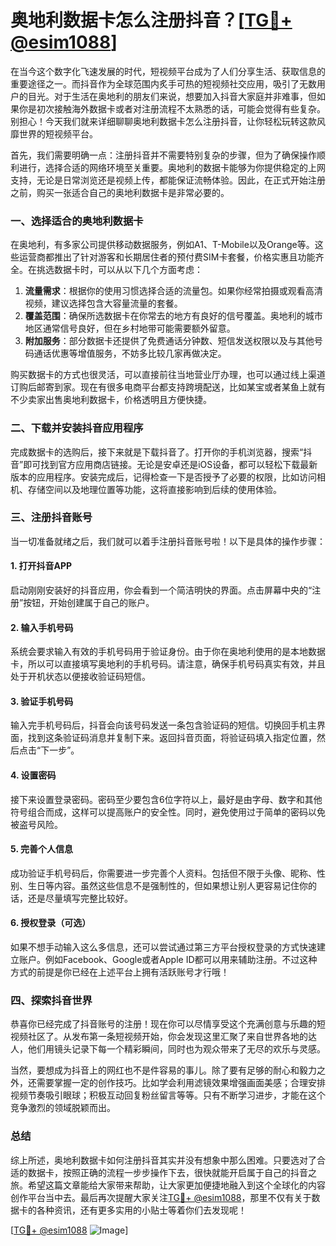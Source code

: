 # 奥地利数据卡怎么注册抖音？[[TG💪+ @esim1088](https://t.me/s/esim1088)]

在当今这个数字化飞速发展的时代，短视频平台成为了人们分享生活、获取信息的重要途径之一。而抖音作为全球范围内炙手可热的短视频社交应用，吸引了无数用户的目光。对于生活在奥地利的朋友们来说，想要加入抖音大家庭并非难事，但如果你是初次接触海外数据卡或者对注册流程不太熟悉的话，可能会觉得有些复杂。别担心！今天我们就来详细聊聊奥地利数据卡怎么注册抖音，让你轻松玩转这款风靡世界的短视频平台。

首先，我们需要明确一点：注册抖音并不需要特别复杂的步骤，但为了确保操作顺利进行，选择合适的网络环境至关重要。奥地利的数据卡能够为你提供稳定的上网支持，无论是日常浏览还是视频上传，都能保证流畅体验。因此，在正式开始注册之前，购买一张适合自己的奥地利数据卡是非常必要的。

### 一、选择适合的奥地利数据卡

在奥地利，有多家公司提供移动数据服务，例如A1、T-Mobile以及Orange等。这些运营商都推出了针对游客和长期居住者的预付费SIM卡套餐，价格实惠且功能齐全。在挑选数据卡时，可以从以下几个方面考虑：

1. **流量需求**：根据你的使用习惯选择合适的流量包。如果你经常拍摄或观看高清视频，建议选择包含大容量流量的套餐。
2. **覆盖范围**：确保所选数据卡在你常去的地方有良好的信号覆盖。奥地利的城市地区通常信号良好，但在乡村地带可能需要额外留意。
3. **附加服务**：部分数据卡还提供了免费通话分钟数、短信发送权限以及与其他号码通话优惠等增值服务，不妨多比较几家再做决定。

购买数据卡的方式也很灵活，可以直接前往当地营业厅办理，也可以通过线上渠道订购后邮寄到家。现在有很多电商平台都支持跨境配送，比如某宝或者某鱼上就有不少卖家出售奥地利数据卡，价格透明且方便快捷。

### 二、下载并安装抖音应用程序

完成数据卡的选购后，接下来就是下载抖音了。打开你的手机浏览器，搜索“抖音”即可找到官方应用商店链接。无论是安卓还是iOS设备，都可以轻松下载最新版本的应用程序。安装完成后，记得检查一下是否授予了必要的权限，比如访问相机、存储空间以及地理位置等功能，这将直接影响到后续的使用体验。

### 三、注册抖音账号

当一切准备就绪之后，我们就可以着手注册抖音账号啦！以下是具体的操作步骤：

#### 1. 打开抖音APP

启动刚刚安装好的抖音应用，你会看到一个简洁明快的界面。点击屏幕中央的“注册”按钮，开始创建属于自己的账户。

#### 2. 输入手机号码

系统会要求输入有效的手机号码用于验证身份。由于你在奥地利使用的是本地数据卡，所以可以直接填写奥地利的手机号码。请注意，确保手机号码真实有效，并且处于开机状态以便接收验证码短信。

#### 3. 验证手机号码

输入完手机号码后，抖音会向该号码发送一条包含验证码的短信。切换回手机主界面，找到这条验证码消息并复制下来。返回抖音页面，将验证码填入指定位置，然后点击“下一步”。

#### 4. 设置密码

接下来设置登录密码。密码至少要包含6位字符以上，最好是由字母、数字和其他符号组合而成，这样可以提高账户的安全性。同时，避免使用过于简单的密码以免被盗号风险。

#### 5. 完善个人信息

成功验证手机号码后，你需要进一步完善个人资料。包括但不限于头像、昵称、性别、生日等内容。虽然这些信息不是强制性的，但如果想让别人更容易记住你的话，还是尽量填写完整比较好。

#### 6. 授权登录（可选）

如果不想手动输入这么多信息，还可以尝试通过第三方平台授权登录的方式快速建立账户。例如Facebook、Google或者Apple ID都可以用来辅助注册。不过这种方式的前提是你已经在上述平台上拥有活跃账号才行哦！

### 四、探索抖音世界

恭喜你已经完成了抖音账号的注册！现在你可以尽情享受这个充满创意与乐趣的短视频社区了。从发布第一条短视频开始，你会发现这里汇聚了来自世界各地的达人，他们用镜头记录下每一个精彩瞬间，同时也为观众带来了无尽的欢乐与灵感。

当然，要想成为抖音上的网红也不是件容易的事儿。除了要有足够的耐心和毅力之外，还需要掌握一定的创作技巧。比如学会利用滤镜效果增强画面美感；合理安排视频节奏吸引眼球；积极互动回复粉丝留言等等。只有不断学习进步，才能在这个竞争激烈的领域脱颖而出。

### 总结

综上所述，奥地利数据卡如何注册抖音其实并没有想象中那么困难。只要选对了合适的数据卡，按照正确的流程一步步操作下去，很快就能开启属于自己的抖音之旅。希望这篇文章能给大家带来帮助，让大家更加便捷地融入到这个全球化的内容创作平台当中去。最后再次提醒大家关注[TG💪+ @esim1088](https://t.me/s/esim1088)，那里不仅有关于数据卡的各种资讯，还有更多实用的小贴士等着你们去发现呢！

[[TG💪+ @esim1088](https://t.me/s/esim1088) ![Image](https://i.postimg.cc/4NQfJmqS/Snipaste-2025-05-13-00-14-12.png)]